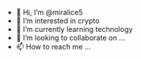 - 👋 Hi, I’m @miralice5
- 👀 I’m interested in crypto
- 🌱 I’m currently learning technology
- 💞️ I’m looking to collaborate on ...
- 📫 How to reach me ...

<!---
miralice5/miralice5 is a ✨ special ✨ repository because its `README.md` (this file) appears on your GitHub profile.
You can click the Preview link to take a look at your changes.
--->
